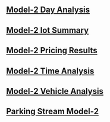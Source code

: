 ## [Model-2 Day Analysis]()

## [Model-2 lot Summary]()

## [Model-2 Pricing Results]()

## [Model-2 Time Analysis]()

## [Model-2 Vehicle Analysis]()

## [Parking Stream Model-2]()
